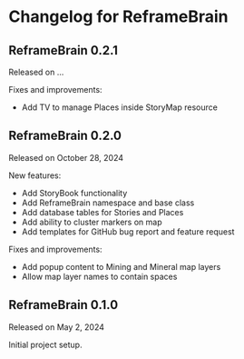 # Changelog for ReframeBrain

## ReframeBrain 0.2.1
Released on ...

Fixes and improvements:
- Add TV to manage Places inside StoryMap resource

## ReframeBrain 0.2.0
Released on October 28, 2024

New features:
- Add StoryBook functionality
- Add ReframeBrain namespace and base class
- Add database tables for Stories and Places
- Add ability to cluster markers on map
- Add templates for GitHub bug report and feature request

Fixes and improvements:
- Add popup content to Mining and Mineral map layers
- Allow map layer names to contain spaces

## ReframeBrain 0.1.0
Released on May 2, 2024

Initial project setup.
